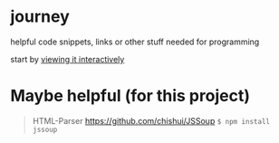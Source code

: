 # journey
helpful code snippets, links or other stuff needed for programming

start by [viewing it interactively](https://playerg9.github.io/journey)

# Maybe helpful (for this project)

> HTML-Parser
> https://github.com/chishui/JSSoup
> `$ npm install jssoup`
